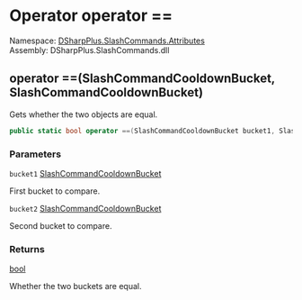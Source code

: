 # Operator operator ==

Namespace: [DSharpPlus.SlashCommands.Attributes](DSharpPlus.SlashCommands.Attributes.md)  
Assembly: DSharpPlus.SlashCommands.dll

## <a id="DSharpPlus_SlashCommands_Attributes_SlashCommandCooldownBucket_op_Equality_DSharpPlus_SlashCommands_Attributes_SlashCommandCooldownBucket_DSharpPlus_SlashCommands_Attributes_SlashCommandCooldownBucket_"></a>operator ==\(SlashCommandCooldownBucket, SlashCommandCooldownBucket\)

Gets whether the two <xref href="DSharpPlus.SlashCommands.Attributes.SlashCommandCooldownBucket" data-throw-if-not-resolved="false"></xref> objects are equal.

```csharp
public static bool operator ==(SlashCommandCooldownBucket bucket1, SlashCommandCooldownBucket bucket2)
```

### Parameters

`bucket1` [SlashCommandCooldownBucket](DSharpPlus.SlashCommands.Attributes.SlashCommandCooldownBucket.md)

First bucket to compare.

`bucket2` [SlashCommandCooldownBucket](DSharpPlus.SlashCommands.Attributes.SlashCommandCooldownBucket.md)

Second bucket to compare.

### Returns

[bool](https://learn.microsoft.com/dotnet/api/system.boolean)

Whether the two buckets are equal.

